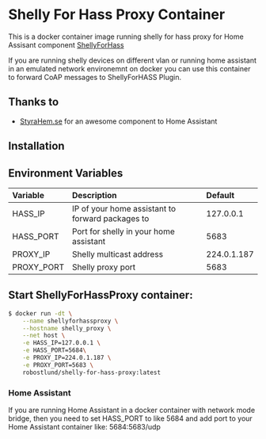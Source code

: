 # Shelly For Hass Proxy Container
This is a docker container image running shelly for hass proxy for Home Assisant component [ShellyForHass](https://github.com/StyraHem/ShellyForHASS)

If you are running shelly devices on different vlan or running home assistant in an emulated network environemnt on docker you can use this container to forward CoAP messages to ShellyForHASS Plugin.

## Thanks to
- [StyraHem.se](https://www.styrahem.se/c/126/shelly) for an awesome component to Home Assistant

## Installation

## Environment Variables
| Variable | Description | Default |
| :--- | :--- | :---  |
| HASS_IP | IP of your home assistant to forward packages to | 127.0.0.1 |
| HASS_PORT | Port for shelly in your home assistant | 5683|
| PROXY_IP | Shelly multicast address | 224.0.1.187 |
| PROXY_PORT | Shelly proxy port | 5683 |

## Start ShellyForHassProxy container:
```sh
$ docker run -dt \
    --name shellyforhassproxy \
    --hostname shelly_proxy \
    --net host \
    -e HASS_IP=127.0.0.1 \
    -e HASS_PORT=5684\
    -e PROXY_IP=224.0.1.187 \
    -e PROXY_PORT=5683 \
    robostlund/shelly-for-hass-proxy:latest
```

### Home Assistant
If you are running Home Assistant in a docker container with network mode bridge, then you need to set HASS_PORT to like 5684 and add port to your Home Assistant container like: 5684:5683/udp